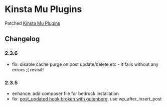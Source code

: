 # Kinsta Mu Plugins

Patched [Kinsta Mu Plugins](https://kinsta.com/knowledgebase/kinsta-mu-plugin/)

## Changelog
### 2.3.6
- fix: disable cache purge on post update/delete etc - it fails without any errors ;( revisit!

### 2.3.5
- enhance: add composer file for bedrock installation
- fix: [post_updated hook broken with gutenberg](https://core.trac.wordpress.org/ticket/47908), use wp_after_insert_post

